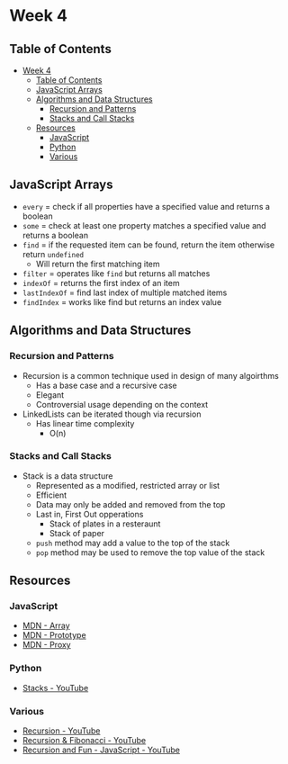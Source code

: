 # Week 4

## Table of Contents

- [Week 4](#week-4)
  - [Table of Contents](#table-of-contents)
  - [JavaScript Arrays](#javascript-arrays)
  - [Algorithms and Data Structures](#algorithms-and-data-structures)
    - [Recursion and Patterns](#recursion-and-patterns)
    - [Stacks and Call Stacks](#stacks-and-call-stacks)
  - [Resources](#resources)
    - [JavaScript](#javascript)
    - [Python](#python)
    - [Various](#various)

## JavaScript Arrays

- `every` = check if all properties have a specified value and returns a boolean
- `some` = check at least one property matches a specified value and returns a boolean
- `find` = if the requested item can be found, return the item otherwise return `undefined`
  - Will return the first matching item
- `filter` = operates like `find` but returns all matches
- `indexOf` = returns the first index of an item
- `lastIndexOf` = find last index of multiple matched items
- `findIndex` = works like find but returns an index value

## Algorithms and Data Structures

### Recursion and Patterns

- Recursion is a common technique used in design of many algoirthms
  - Has a base case and a recursive case
  - Elegant
  - Controversial usage depending on the context
- LinkedLists can be iterated though via recursion
  - Has linear time complexity
    - O(n)

### Stacks and Call Stacks

- Stack is a data structure
  - Represented as a modified, restricted array or list
  - Efficient
  - Data may only be added and removed from the top
  - Last in, First Out opperations
    - Stack of plates in a resteraunt
    - Stack of paper
  - `push` method may add a value to the top of the stack
  - `pop` method may be used to remove the top value of the stack

## Resources

### JavaScript

- [MDN - Array](https://developer.mozilla.org/en-US/docs/Web/JavaScript/Reference/Global_Objects/Array)
- [MDN - Prototype](https://developer.mozilla.org/en-US/docs/Learn/JavaScript/Objects/Object_prototypes)
- [MDN - Proxy](https://developer.mozilla.org/en-US/docs/Web/JavaScript/Reference/Global_Objects/Proxy)

### Python

- [Stacks - YouTube](https://youtu.be/NKmasqr_Xkw)

### Various

- [Recursion - YouTube](https://www.youtube.com/watch?v=KEEKn7Me-ms)
- [Recursion & Fibonacci - YouTube](https://www.youtube.com/watch?v=KEEKn7Me-ms)
- [Recursion and Fun - JavaScript - YouTube](https://youtu.be/k7-N8R0-KY4)

